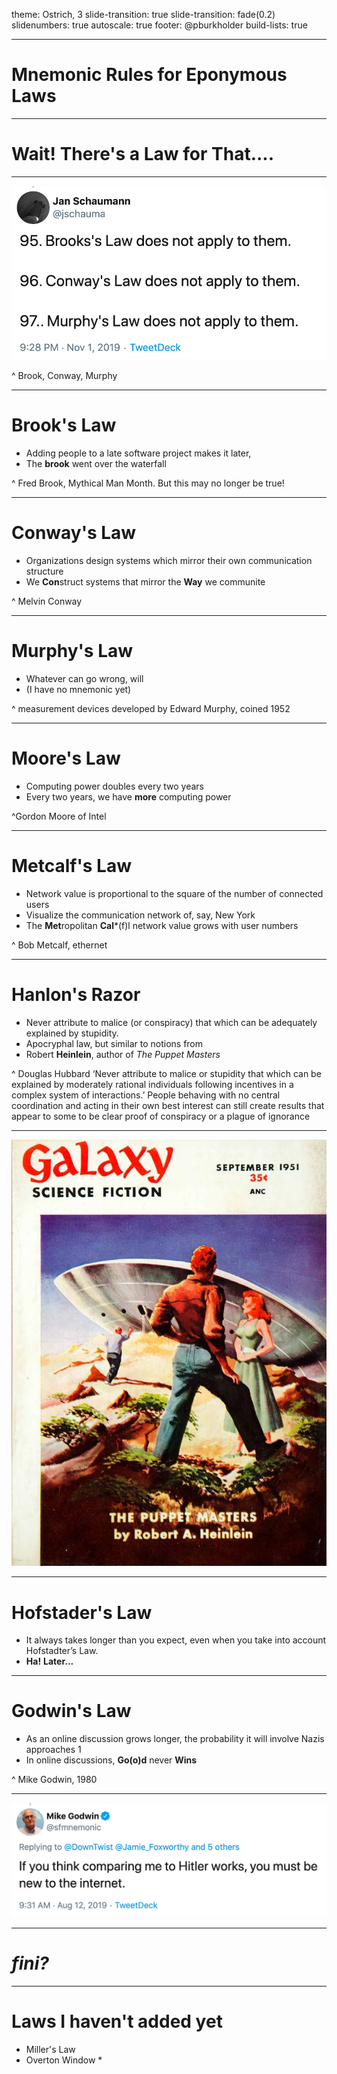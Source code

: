 theme: Ostrich, 3
slide-transition: true
slide-transition: fade(0.2)
slidenumbers: true
autoscale: true
footer: @pburkholder
build-lists: true

---

# Mnemonic Rules for Eponymous Laws

---

# Wait! There's a Law for That....

---

![inline](100myths.png)

^ Brook, Conway, Murphy

---

# Brook's Law

* Adding people to a late software project makes it later,
* The **brook** went over the waterfall

^ Fred Brook, Mythical Man Month. But this may no longer be true!

---

# Conway's Law

* Organizations design systems which mirror their own communication structure
* We **Con**struct systems that mirror the **Way** we communite

^ Melvin Conway

---

# Murphy's Law

* Whatever can go wrong, will
* (I have no mnemonic yet)

^  measurement devices developed by Edward Murphy, coined 1952

---

# Moore's Law

* Computing power doubles every two years
* Every two years, we have **more** computing power
 
^Gordon Moore of Intel

---

# Metcalf's Law

* Network value is proportional to the square of the number of connected users
* Visualize the communication network of, say, New York
* The **Met**ropolitan **Cal***(f)l network value grows with user numbers

^ Bob Metcalf, ethernet

---

# Hanlon's Razor

* Never attribute to malice (or conspiracy) that which can be adequately explained by stupidity.
* Apocryphal law, but similar to notions from
* Robert **Heinlein**, author of _The Puppet Masters_

^ Douglas Hubbard ‘Never attribute to malice or stupidity that which can be explained by moderately rational individuals following incentives in a complex system of interactions.’ People behaving with no central coordination and acting in their own best interest can still create results that appear to some to be clear proof of conspiracy or a plague of ignorance

---

![inline](puppetmasters.jpg)

---

# Hofstader's Law

* It always takes longer than you expect, even when you take into account Hofstadter’s Law.
* **Ha!** **Later...**

---

# Godwin's Law

* As an online discussion grows longer, the probability it will involve Nazis approaches 1
* In online discussions, **Go(o)d** never **Wins**

^ Mike Godwin, 1980

---

![inline](godwin.png)

---

# _fini?_

---

# Laws I haven't added yet

* Miller's Law
* Overton Window
    * 